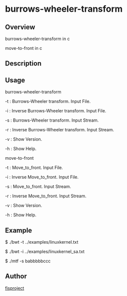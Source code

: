 burrows-wheeler-transform
====

## Overview
burrows-wheeler-transform in c

move-to-front in c

## Description

## Usage
burrows-wheeler-transform

  -t :  Burrows-Wheeler transform. Input File.

  -i :  Inverse Burrows-Wheeler transform. Input File.
  
  -s :  Burrows-Wheeler transform. Input Stream.
  
  -r :  Inverse Burrows-Wheeler transform. Input Stream.
  
  -v :  Show Version.

  -h :  Show Help.

move-to-front

  -t :  Move_to_front. Input File.
  
  -i :  Inverse Move_to_front. Input File.
  
  -s :  Move_to_front. Input Stream.
  
  -r :  Inverse Move_to_front. Input Stream.
  
  -v :  Show Version.
  
  -h :  Show Help.
## Example
$ ./bwt -t ../examples/linuxkernel.txt 

$ ./bwt -i ../examples/linuxkernel_sa.txt

$ ./mtf -s babbbbbccc

## Author
[fisproject](https://github.com/fisproject)